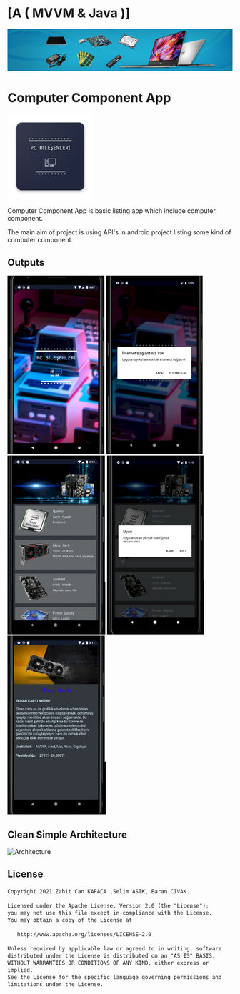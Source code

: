 # [A ( MVVM & Java )]

<p align="center">
<img src="https://github.com/Zahit-Can-Karaca/Android-Api-Usage/blob/main/images/banner.jpg"/>
</p>

# Computer Component App
![appicon](https://github.com/Zahit-Can-Karaca/Android-Api-Usage/blob/main/app/src/main/res/mipmap-xxxhdpi/ic_launcher.png)

Computer Component App is basic listing app which include computer component.

The main aim of project is using API's in android project listing some kind of computer component.

<h2 id="Outputs">Outputs</h2>
<p>
  <img height= "400"  src="https://github.com/Zahit-Can-Karaca/Android-Api-Usage/blob/main/Screens/SplashActivity.png" alt="SS1" />
  <img height= "400"  src="https://github.com/Zahit-Can-Karaca/Android-Api-Usage/blob/main/Screens/SplashActivityAlertDialog.png" alt="SS2" />
  <img height= "400"  src="https://github.com/Zahit-Can-Karaca/Android-Api-Usage/blob/main/Screens/ListeActivity.png" alt="SS3" />
  <img height= "400"  src="https://github.com/Zahit-Can-Karaca/Android-Api-Usage/blob/main/Screens/ListeaActivityAlertDialog.png" alt="SS4" />
  <img height= "400"  src="https://github.com/Zahit-Can-Karaca/Android-Api-Usage/blob/main/Screens/DetayActivity.png" alt="SS5" />

</p>

## Clean Simple Architecture
![Architecture](https://github.com/Zahit-Can-Karaca/Android-Api-Usage/blob/main/images/yap%C4%B1.JPG)



License
--------


    Copyright 2021 Zahit Can KARACA ,Selim ASIK, Baran CIVAK.

    Licensed under the Apache License, Version 2.0 (the "License");
    you may not use this file except in compliance with the License.
    You may obtain a copy of the License at

       http://www.apache.org/licenses/LICENSE-2.0

    Unless required by applicable law or agreed to in writing, software
    distributed under the License is distributed on an "AS IS" BASIS,
    WITHOUT WARRANTIES OR CONDITIONS OF ANY KIND, either express or implied.
    See the License for the specific language governing permissions and
    limitations under the License.
